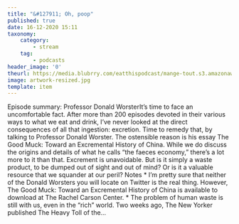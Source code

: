 ```yaml
---
title: "&#127911; Oh, poop"
published: true
date: 16-12-2020 15:11
taxonomy:
    category:
        - stream
    tag:
        - podcasts
header_image: '0'
theurl: https://media.blubrry.com/eatthispodcast/mange-tout.s3.amazonaws.com/2020/muck.mp3
image: artwork-resized.jpg
template: item
--- 
```

Episode summary: Professor Donald WorsterIt’s time to face an uncomfortable fact. After more than 200 episodes devoted in their various ways to what we eat and drink, I’ve never looked at the direct consequences of all that ingestion: excretion. Time to remedy that, by talking to Professor Donald Worster. The ostensible reason is his essay The Good Muck: Toward an Excremental History of China. While we do discuss the origins and details of what he calls “the faeces economy,” there’s a lot more to it than that. Excrement is unavoidable. But is it simply a waste product, to be dumped out of sight and out of mind? Or is it a valuable resource that we squander at our peril? Notes * I’m pretty sure that neither of the Donald Worsters you will locate on Twitter is the real thing. However, The Good Muck: Toward an Excremental History of China is available to download at The Rachel Carson Center. * The problem of human waste is still with us, even in the “rich” world. Two weeks ago, The New Yorker published The Heavy Toll of the…
